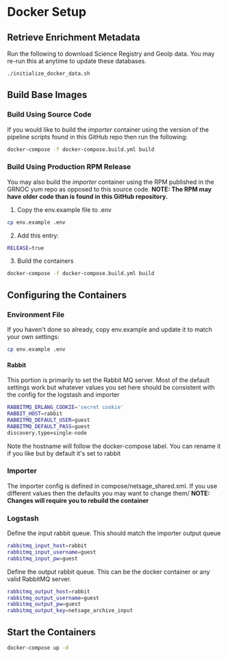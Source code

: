 # Docker Setup

## Retrieve Enrichment Metadata

Run the following to download Science Registry and GeoIp data. You may re-run this at anytime to update these databases.

```sh
./initialize_docker_data.sh
```

## Build Base Images

### Build Using Source Code
If you would like to build the *importer* container using the version of the pipeline scripts found in this GitHub repo then run the following:

```sh 
docker-compose -f docker-compose.build.yml build
```

### Build Using Production RPM Release 
You may also build the *importer* container using the RPM published in the GRNOC yum repo as opposed to this source code. **NOTE: The RPM may have older code than is found in this GitHub repository.**

1. Copy the env.example file to .env
```sh
cp env.example .env
```

2. Add this entry:
```sh
RELEASE=true
```

3. Build the containers

```sh 
docker-compose -f docker-compose.build.yml build
```

## Configuring the Containers

### Environment File

If you haven't done so already, copy env.example and update it to match your own settings:
```sh
cp env.example .env
```

#### Rabbit 
This portion is primarily to set the Rabbit MQ server.  Most of the default settings work but whatever values you set
here should be consistent with the config for the logstash and importer 

```sh
RABBITMQ_ERLANG_COOKIE='secret cookie'
RABBIT_HOST=rabbit
RABBITMQ_DEFAULT_USER=guest
RABBITMQ_DEFAULT_PASS=guest
discovery.type=single-node
```

Note the hostname will follow the docker-compose label.  You can rename it if you like but by default it's set to rabbit

### Importer 

The importer config is defined in compose/netsage_shared.xml.  If you use different values then the defaults you may want to change them/ **NOTE: Changes will require you to rebuild the container**

### Logstash 

Define the input rabbit queue.  This should match the importer output queue

```sh
rabbitmq_input_host=rabbit
rabbitmq_input_username=guest
rabbitmq_input_pw=guest

```

Define the output rabbit queue.  This can be the docker container or any valid RabbitMQ server.

```sh
rabbitmq_output_host=rabbit
rabbitmq_output_username=guest
rabbitmq_output_pw=guest
rabbitmq_output_key=netsage_archive_input
```

## Start the Containers

```sh
docker-compose up -d 
```
